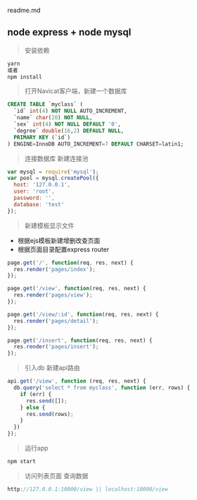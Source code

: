 readme.md
## node express + node mysql 

> 安装依赖
```javascript
yarn
或者
npm install
```


> 打开Navicat客户端，新建一个数据库
```sql
CREATE TABLE `myclass` (
  `id` int(4) NOT NULL AUTO_INCREMENT,
  `name` char(20) NOT NULL,
  `sex` int(4) NOT NULL DEFAULT '0',
  `degree` double(16,2) DEFAULT NULL,
  PRIMARY KEY (`id`)
) ENGINE=InnoDB AUTO_INCREMENT=7 DEFAULT CHARSET=latin1;
```

> 连接数据库 新建连接池
```javascript
var mysql = require('mysql');
var pool = mysql.createPool({
  host: '127.0.0.1',
  user: 'root',
  password: '',
  database: 'test'
});
```

> 新建模板显示文件
- 根据ejs模板新建增删改查页面
- 根据页面目录配置express router

```javascript
page.get('/', function(req, res, next) {
  res.render('pages/index');
});

page.get('/view', function(req, res, next) {
  res.render('pages/view');
});

page.get('/view/:id', function(req, res, next) {
  res.render('pages/detail');
});

page.get('/insert', function(req, res, next) {
  res.render('pages/insert');
});
```

> 引入db 新建api路由
```javascript
api.get('/view', function (req, res, next) {
  db.query('select * from myclass', function (err, rows) {
    if (err) {
      res.send([]);
    } else {
      res.send(rows);
    }
  })
});
```

> 运行app
```javascript
npm start
```

> 访问列表页面 查询数据
```javascript
http://127.0.0.1:10000/view || localhost:10000/view
```



